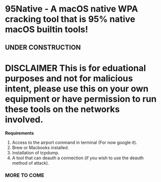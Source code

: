 # **95Native - A macOS native WPA cracking tool that is 95% native macOS builtin tools!**
## **UNDER CONSTRUCTION**

# **DISCLAIMER** This is for eduational purposes and not for malicious intent, please use this on your own equipment or have permission to run these tools on the networks involved.

**Requirements**
1. Access to the airport command in terminal (For now google it).
2. Brew or Macbooks installed.
3. Installation of tcpdump.
4. A tool that can deauth a connection (if you wish to use the deauth method of attack).


### **MORE TO COME**

